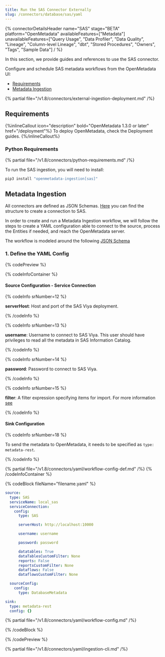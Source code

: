 ```yaml
---
title: Run the SAS Connector Externally
slug: /connectors/database/sas/yaml
---
```


{% connectorDetailsHeader
name="SAS"
stage="BETA"
platform="OpenMetadata"
availableFeatures=["Metadata"]
unavailableFeatures=["Query Usage", "Data Profiler", "Data Quality", "Lineage", "Column-level Lineage", "dbt", "Stored Procedures", "Owners", "Tags", "Sample Data"]
/ %}

In this section, we provide guides and references to use the SAS connector.

Configure and schedule SAS metadata workflows from the OpenMetadata UI:

- [Requirements](#requirements)
- [Metadata Ingestion](#metadata-ingestion)


{% partial file="/v1.8/connectors/external-ingestion-deployment.md" /%}

## Requirements

{%inlineCallout icon="description" bold="OpenMetadata 1.3.0 or later" href="/deployment"%}
To deploy OpenMetadata, check the Deployment guides.
{%/inlineCallout%}


### Python Requirements

{% partial file="/v1.8/connectors/python-requirements.md" /%}

To run the SAS ingestion, you will need to install:

```bash
pip3 install "openmetadata-ingestion[sas]"
```

## Metadata Ingestion

All connectors are defined as JSON Schemas.
[Here](https://github.com/open-metadata/OpenMetadata/blob/main/openmetadata-spec/src/main/resources/json/schema/entity/services/connections/database/sasConnection.json)
you can find the structure to create a connection to SAS.

In order to create and run a Metadata Ingestion workflow, we will follow
the steps to create a YAML configuration able to connect to the source,
process the Entities if needed, and reach the OpenMetadata server.

The workflow is modeled around the following
[JSON Schema](https://github.com/open-metadata/OpenMetadata/blob/main/openmetadata-spec/src/main/resources/json/schema/metadataIngestion/workflow.json)

### 1. Define the YAML Config

{% codePreview %}

{% codeInfoContainer %}

#### Source Configuration - Service Connection

{% codeInfo srNumber=12 %}

**serverHost**: Host and port of the SAS Viya deployment.

{% /codeInfo %}

{% codeInfo srNumber=13 %}

**username**: Username to connect to SAS Viya. This user should have privileges to read all the metadata in SAS Information Catalog.

{% /codeInfo %}

{% codeInfo srNumber=14 %}

**password**: Password to connect to SAS Viya.

{% /codeInfo %}

{% codeInfo srNumber=15 %}

**filter**: A filter expression specifying items for import. For more information [see](https://developer.sas.com/apis/rest/DataManagement/#catalog-search)

{% /codeInfo %}


#### Sink Configuration

{% codeInfo srNumber=18 %}

To send the metadata to OpenMetadata, it needs to be specified as `type: metadata-rest`.

{% /codeInfo %}

{% partial file="/v1.8/connectors/yaml/workflow-config-def.md" /%}
{% /codeInfoContainer %}

{% codeBlock fileName="filename.yaml" %}

```yaml {% isCodeBlock=true %}
source:
  type: SAS
  serviceName: local_sas
  serviceConnection:
    config:
      type: SAS
```
```yaml {% srNumber=12 %}
      serverHost: http://localhost:10000
```
```yaml {% srNumber=13 %}
      username: username
```
```yaml {% srNumber=14 %}
      password: password
```
```yaml {% srNumber=15 %}
      datatables: True
      dataTablesCustomFilter: None
      reports: False
      reportsCustomFilter: None
      dataflows: False
      dataflowsCustomFilter: None
```
```yaml {% isCodeBlock=true %}
  sourceConfig:
    config:
      type: DatabaseMetadata
```
```yaml {% srNumber=18 %}
sink:
  type: metadata-rest
  config: {}
```

{% partial file="/v1.8/connectors/yaml/workflow-config.md" /%}

{% /codeBlock %}

{% /codePreview %}

{% partial file="/v1.8/connectors/yaml/ingestion-cli.md" /%}
